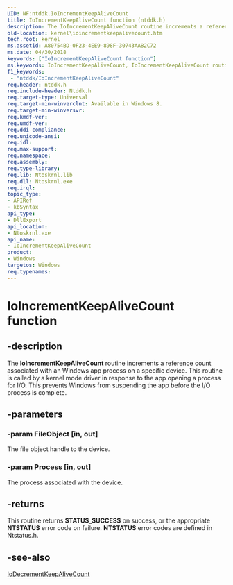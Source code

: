 ```yaml
---
UID: NF:ntddk.IoIncrementKeepAliveCount
title: IoIncrementKeepAliveCount function (ntddk.h)
description: The IoIncrementKeepAliveCount routine increments a reference count associated with an Windows app process on a specific device.
old-location: kernel\ioincrementkeepalivecount.htm
tech.root: kernel
ms.assetid: A80754BD-0F23-4EE9-898F-30743AA82C72
ms.date: 04/30/2018
keywords: ["IoIncrementKeepAliveCount function"]
ms.keywords: IoIncrementKeepAliveCount, IoIncrementKeepAliveCount routine [Kernel-Mode Driver Architecture], kernel.ioincrementkeepalivecount, ntddk/IoIncrementKeepAliveCount
f1_keywords:
 - "ntddk/IoIncrementKeepAliveCount"
req.header: ntddk.h
req.include-header: Ntddk.h
req.target-type: Universal
req.target-min-winverclnt: Available in Windows 8.
req.target-min-winversvr: 
req.kmdf-ver: 
req.umdf-ver: 
req.ddi-compliance: 
req.unicode-ansi: 
req.idl: 
req.max-support: 
req.namespace: 
req.assembly: 
req.type-library: 
req.lib: Ntoskrnl.lib
req.dll: Ntoskrnl.exe
req.irql: 
topic_type:
- APIRef
- kbSyntax
api_type:
- DllExport
api_location:
- Ntoskrnl.exe
api_name:
- IoIncrementKeepAliveCount
product:
- Windows
targetos: Windows
req.typenames: 
---
```


# IoIncrementKeepAliveCount function


## -description


The <b>IoIncrementKeepAliveCount</b> routine increments a reference count associated with an Windows app process on a specific device. This routine is called by a kernel mode driver in response to the app opening a process for I/O. This prevents Windows from suspending the app before the I/O process is complete.


## -parameters




### -param FileObject [in, out]

The file object handle to the device.


### -param Process [in, out]

The process associated with the device.


## -returns



This routine returns <b>STATUS_SUCCESS</b> on success, or the appropriate <b>NTSTATUS</b> error code on failure. <b>NTSTATUS</b> error codes are defined in Ntstatus.h.




## -see-also




<a href="https://docs.microsoft.com/windows-hardware/drivers/ddi/ntddk/nf-ntddk-iodecrementkeepalivecount">IoDecrementKeepAliveCount</a>
 

 

